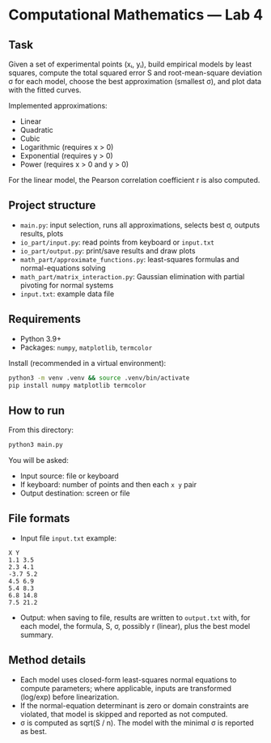# Computational Mathematics — Lab 4

## Task
Given a set of experimental points (xᵢ, yᵢ), build empirical models by least squares, compute the total squared error S and root-mean-square deviation σ for each model, choose the best approximation (smallest σ), and plot data with the fitted curves.

Implemented approximations:
- Linear
- Quadratic
- Cubic
- Logarithmic (requires x > 0)
- Exponential (requires y > 0)
- Power (requires x > 0 and y > 0)

For the linear model, the Pearson correlation coefficient r is also computed.

## Project structure
- `main.py`: input selection, runs all approximations, selects best σ, outputs results, plots
- `io_part/input.py`: read points from keyboard or `input.txt`
- `io_part/output.py`: print/save results and draw plots
- `math_part/approximate_functions.py`: least-squares formulas and normal-equations solving
- `math_part/matrix_interaction.py`: Gaussian elimination with partial pivoting for normal systems
- `input.txt`: example data file

## Requirements
- Python 3.9+
- Packages: `numpy`, `matplotlib`, `termcolor`

Install (recommended in a virtual environment):
```bash
python3 -m venv .venv && source .venv/bin/activate
pip install numpy matplotlib termcolor
```

## How to run
From this directory:
```bash
python3 main.py
```

You will be asked:
- Input source: file or keyboard
- If keyboard: number of points and then each `x y` pair
- Output destination: screen or file

## File formats
- Input file `input.txt` example:
```
X Y
1.1 3.5
2.3 4.1
-3.7 5.2
4.5 6.9
5.4 8.3
6.8 14.8
7.5 21.2
```
- Output: when saving to file, results are written to `output.txt` with, for each model, the formula, S, σ, possibly r (linear), plus the best model summary.

## Method details
- Each model uses closed-form least-squares normal equations to compute parameters; where applicable, inputs are transformed (log/exp) before linearization.
- If the normal-equation determinant is zero or domain constraints are violated, that model is skipped and reported as not computed.
- σ is computed as sqrt(S / n). The model with the minimal σ is reported as best.



